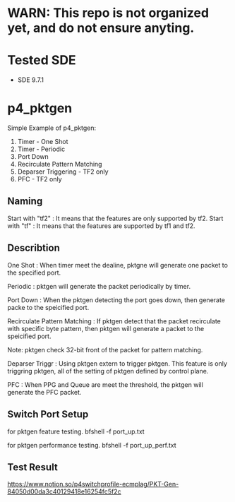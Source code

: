# WARN: This repo is not organized yet, and do not ensure anyting.


# Tested SDE

* SDE 9.7.1

# p4_pktgen

Simple Example of p4_pktgen:
1. Timer - One Shot
2. Timer - Periodic
3. Port Down
4. Recirculate Pattern Matching
5. Deparser Triggering - TF2 only
6. PFC - TF2 only

## Naming

Start with "tf2" : It means that the features are only supported by tf2.
Start with "tf" : It means that the features are supported by tf1 and tf2.

## Describtion

One Shot : When timer meet the dealine, pktgne will generate one packet to the specified port.

Periodic : pktgen will generate the packet periodically by timer.

Port Down : When the pktgen detecting the port goes down, then generate packe to the speicified port.

Recirculate Pattern Matching : If pktgen detect that the packet recirculate with specific byte pattern, then pktgen will generate a packet to the speicified port.

Note: pktgen check 32-bit front of the packet for pattern matching.

Deparser Triggr : Using pktgen extern to trigger pktgen. This feature is only triggring pktgen, all of the setting of pktgen defined by control plane.

PFC : When PPG and Queue are meet the threshold, the pktgen will generate the PFC packet.

## Switch Port Setup

for pktgen feature testing.
bfshell -f port_up.txt

for pktgen performance testing.
bfshell -f port_up_perf.txt


## Test Result

https://www.notion.so/p4switchprofile-ecmplag/PKT-Gen-84050d00da3c40129418e16254fc5f2c
